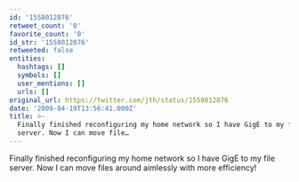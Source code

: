 ```yaml
---
id: '1558012876'
retweet_count: '0'
favorite_count: '0'
id_str: '1558012876'
retweeted: false
entities:
  hashtags: []
  symbols: []
  user_mentions: []
  urls: []
original_url: https://twitter.com/jth/status/1558012876
date: '2009-04-19T13:56:41.000Z'
title: >-
  Finally finished reconfiguring my home network so I have GigE to my file
  server. Now I can move file…
---
```


Finally finished reconfiguring my home network so I have GigE to my file server. Now I can move files around aimlessly with more efficiency!